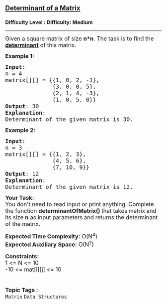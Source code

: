 <h2><a href="https://www.geeksforgeeks.org/problems/determinant-of-a-matrix-1587115620/1?page=1&category=Matrix&difficulty=Easy,Medium,Hard&status=unsolved,attempted&sortBy=accuracy">Determinant of a Matrix</a></h2><h3>Difficulty Level : Difficulty: Medium</h3><hr><div class="problems_problem_content__Xm_eO"><p><span style="font-size: 18px;">Given a square matrix of size <strong>n*n</strong>. The task is to find the <a href="https://en.wikipedia.org/wiki/Determinant"><strong>determinant</strong></a> of this matrix.</span></p>
<p><span style="font-size: 18px;"><strong>Example 1:</strong></span></p>
<pre><span style="font-size: 18px;"><strong>Input</strong>:
n = 4
matrix[][] = {{1, 0, 2, -1},
&nbsp;             {3, 0, 0, 5},
&nbsp;             {2, 1, 4, -3},
&nbsp;             {1, 0, 5, 0}}
<strong>Output</strong>: 30
<strong>Explanation</strong>:
Determinant of the given matrix is 30.</span>
</pre>
<p><span style="font-size: 18px;"><strong>Example 2:</strong></span></p>
<pre><span style="font-size: 18px;"><strong>Input</strong>:
n = 3
matrix[][] = {{1, 2, 3},
&nbsp;             {4, 5, 6},
&nbsp;             {7, 10, 9}}
<strong>Output</strong>: 12
<strong>Explanation</strong>:
Determinant of the given matrix is 12.</span>
</pre>
<p><span style="font-size: 18px;"><strong>Your Task:</strong><br>You don't need to read input or print anything. Complete the function <strong>determinantOfMatrix()&nbsp;</strong>that takes<strong> </strong>matrix<strong> </strong>and its size <strong>n</strong> as input parameters<strong> </strong>and returns the determinant of the matrix.<br></span></p>
<p><span style="font-size: 18px;"><strong>Expected Time Complexity:</strong> O(N<sup>4</sup>)<br><strong>Expected Auxiliary Space:</strong> O(N<sup>2</sup>)</span><br><br><span style="font-size: 18px;"><strong>Constraints:</strong><br>1 &lt;= N &lt;= 10<br>-10&nbsp;&lt;= mat[i][j] &lt;= 10</span></p></div><br><p><span style=font-size:18px><strong>Topic Tags : </strong><br><code>Matrix</code>&nbsp;<code>Data Structures</code>&nbsp;